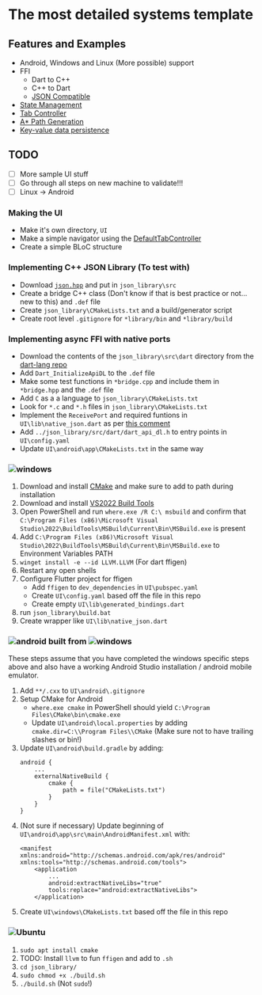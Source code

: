 # The most detailed systems template

## Features and Examples

- Android, Windows and Linux (More possible) support
- FFI
    - Dart to C++
    - C++ to Dart
    - [JSON Compatible](https://github.com/nlohmann/json)
- [State Management](https://docs.flutter.dev/data-and-backend/state-mgmt/simple)
- [Tab Controller](https://api.flutter.dev/flutter/material/TabController-class.html)
- [A* Path Generation](https://github.com/leethomason/MicroPather)
- [Key-value data persistence](https://docs.flutter.dev/cookbook/persistence/key-value)

## TODO

- [ ] More sample UI stuff
- [ ] Go through all steps on new machine to validate!!!
- [ ] Linux -> Android

### Making the UI

- Make it's own directory, `UI`
- Make a simple navigator using the [DefaultTabController](https://api.flutter.dev/flutter/material/DefaultTabController-class.html)
- Create a simple BLoC structure

### Implementing C++ JSON Library (To test with)

- Download [`json.hpp`](https://github.com/nlohmann/json/releases) and put in `json_library\src`
- Create a bridge C++ class (Don't know if that is best practice or not... new to this) and `.def` file
- Create `json_library\CMakeLists.txt` and a build/generator script
- Create root level `.gitignore` for `*library/bin` and `*library/build`

### Implementing async FFI with native ports

- Download the contents of the `json_library\src\dart` directory from the [dart-lang repo](https://github.com/dart-lang/sdk/tree/master/runtime/include)
- Add `Dart_InitializeApiDL` to the `.def` file
- Make some test functions in `*bridge.cpp` and include them in `*bridge.hpp` and the `.def` file
- Add `C` as a a language to `json_library\CMakeLists.txt`
- Look for `*.c` and `*.h` files in `json_library\CMakeLists.txt`
- Implement the `ReceivePort` and required funtions in `UI\lib\native_json.dart` as per [this comment](https://github.com/flutter/flutter/issues/63255#issuecomment-671216406)
- Add `../json_library/src/dart/dart_api_dl.h` to entry points in `UI\config.yaml`
- Update `UI\android\app\CMakeLists.txt` in the same way

### ![windows](https://img.shields.io/badge/Windows-0078D6?style=for-the-badge&logo=windows&logoColor=white)

1. Download and install [CMake](https://cmake.org/download/) and make sure to add to path during installation
1. Download and install [VS2022 Build Tools](https://aka.ms/vs/17/release/vs_BuildTools.exe)
1. Open PowerShell and run `where.exe /R C:\ msbuild` and confirm that `C:\Program Files (x86)\Microsoft Visual Studio\2022\BuildTools\MSBuild\Current\Bin\MSBuild.exe` is present
1. Add `C:\Program Files (x86)\Microsoft Visual Studio\2022\BuildTools\MSBuild\Current\Bin\MSBuild.exe` to Environment Variables PATH
1. `winget install -e --id LLVM.LLVM` (For dart ffigen)
1. Restart any open shells
1. Configure Flutter project for ffigen
    - Add `ffigen` to `dev_dependencies` in `UI\pubspec.yaml`
    - Create `UI\config.yaml` based off the file in this repo
    - Create empty `UI\lib\generated_bindings.dart`
1. run `json_library\build.bat`
1. Create wrapper like `UI\lib\native_json.dart`

### ![android](https://img.shields.io/badge/Android-3DDC84?style=for-the-badge&logo=android&logoColor=white) built from ![windows](https://img.shields.io/badge/Windows-0078D6?style=for-the-badge&logo=windows&logoColor=white)

These steps assume that you have completed the windows specific steps above and also have a working Android Studio installation / android mobile emulator.

1. Add `**/.cxx` to `UI\android\.gitignore`
1. Setup CMake for Android
    - `where.exe cmake` in PowerShell should yield `C:\Program Files\CMake\bin\cmake.exe`
    - Update `UI\android\local.properties` by adding `cmake.dir=C:\\Program Files\\CMake` (Make sure not to have trailing slashes or bin!)
1. Update `UI\android\build.gradle` by adding:
    ```
    android {
        ...
        externalNativeBuild {
            cmake {
                path = file("CMakeLists.txt")
            }
        }
    }
    ```
1. (Not sure if necessary) Update beginning of `UI\android\app\src\main\AndroidManifest.xml` with:
    ```
    <manifest xmlns:android="http://schemas.android.com/apk/res/android" xmlns:tools="http://schemas.android.com/tools">
        <application
            ...
            android:extractNativeLibs="true"
            tools:replace="android:extractNativeLibs">
        </application>
    ```
1. Create `UI\windows\CMakeLists.txt` based off the file in this repo

### ![Ubuntu](https://img.shields.io/badge/Ubuntu-E95420?style=for-the-badge&logo=ubuntu&logoColor=white)

1. `sudo apt install cmake`
1. TODO: Install `llvm` to fun `ffigen` and add to `.sh`
1. `cd json_library/`
1. `sudo chmod +x ./build.sh`
1. `./build.sh` (Not `sudo`!)